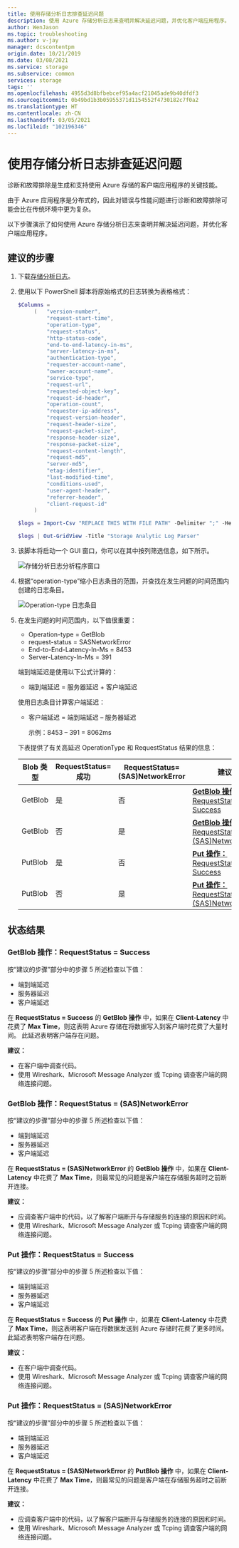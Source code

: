 ```yaml
---
title: 使用存储分析日志排查延迟问题
description: 使用 Azure 存储分析日志来查明并解决延迟问题，并优化客户端应用程序。
author: WenJason
ms.topic: troubleshooting
ms.author: v-jay
manager: dcscontentpm
origin.date: 10/21/2019
ms.date: 03/08/2021
ms.service: storage
ms.subservice: common
services: storage
tags: ''
ms.openlocfilehash: 4955d3d8bfbebcef95a4acf21045ade9b40dfdf3
ms.sourcegitcommit: 0b49bd1b3b05955371d1154552f4730182c7f0a2
ms.translationtype: HT
ms.contentlocale: zh-CN
ms.lasthandoff: 03/05/2021
ms.locfileid: "102196346"
---
```

# <a name="troubleshoot-latency-using-storage-analytics-logs"></a>使用存储分析日志排查延迟问题

诊断和故障排除是生成和支持使用 Azure 存储的客户端应用程序的关键技能。

由于 Azure 应用程序是分布式的，因此对错误与性能问题进行诊断和故障排除可能会比在传统环境中更为复杂。

以下步骤演示了如何使用 Azure 存储分析日志来查明并解决延迟问题，并优化客户端应用程序。

## <a name="recommended-steps"></a>建议的步骤

1. 下载[存储分析日志](./manage-storage-analytics-logs.md#download-storage-logging-log-data)。

2. 使用以下 PowerShell 脚本将原始格式的日志转换为表格格式：

   ```Powershell
   $Columns = 
        (   "version-number",
            "request-start-time",
            "operation-type",
            "request-status",
            "http-status-code",
            "end-to-end-latency-in-ms",
            "server-latency-in-ms",
            "authentication-type",
            "requester-account-name",
            "owner-account-name",
            "service-type",
            "request-url",
            "requested-object-key",
            "request-id-header",
            "operation-count",
            "requester-ip-address",
            "request-version-header",
            "request-header-size",
            "request-packet-size",
            "response-header-size",
            "response-packet-size",
            "request-content-length",
            "request-md5",
            "server-md5",
            "etag-identifier",
            "last-modified-time",
            "conditions-used",
            "user-agent-header",
            "referrer-header",
            "client-request-id"
        )

   $logs = Import-Csv "REPLACE THIS WITH FILE PATH" -Delimiter ";" -Header $Columns

   $logs | Out-GridView -Title "Storage Analytic Log Parser"
   ```

3. 该脚本将启动一个 GUI 窗口，你可以在其中按列筛选信息，如下所示。

   ![存储分析日志分析程序窗口](media/troubleshoot-latency-storage-analytics-logs/storage-analytic-log-parser-window.png)
 
4. 根据“operation-type”缩小日志条目的范围，并查找在发生问题的时间范围内创建的日志条目。

   ![Operation-type 日志条目](media/troubleshoot-latency-storage-analytics-logs/operation-type.png)

5. 在发生问题的时间范围内，以下值很重要：

   * Operation-type = GetBlob
   * request-status = SASNetworkError
   * End-to-End-Latency-In-Ms = 8453
   * Server-Latency-In-Ms = 391

   端到端延迟是使用以下公式计算的：

   * 端到端延迟 = 服务器延迟 + 客户端延迟

   使用日志条目计算客户端延迟：

   * 客户端延迟 = 端到端延迟 – 服务器延迟

        示例：8453 – 391 = 8062ms

   下表提供了有关高延迟 OperationType 和 RequestStatus 结果的信息：

   | Blob 类型 |RequestStatus=<br>成功|RequestStatus=<br>(SAS)NetworkError|建议|
   |---|---|---|---|
   |GetBlob|是|否|[**GetBlob 操作：** RequestStatus = Success](#getblob-operation-requeststatus--success)|
   |GetBlob|否|是|[**GetBlob 操作：** RequestStatus = (SAS)NetworkError](#getblob-operation-requeststatus--sasnetworkerror)|
   |PutBlob|是|否|[**Put 操作：** RequestStatus = Success](#put-operation-requeststatus--success)|
   |PutBlob|否|是|[**Put 操作：** RequestStatus = (SAS)NetworkError](#put-operation-requeststatus--sasnetworkerror)|

## <a name="status-results"></a>状态结果

### <a name="getblob-operation-requeststatus--success"></a>GetBlob 操作：RequestStatus = Success

按“建议的步骤”部分中的步骤 5 所述检查以下值：

* 端到端延迟
* 服务器延迟
* 客户端延迟

在 **RequestStatus = Success** 的 **GetBlob 操作** 中，如果在 **Client-Latency** 中花费了 **Max Time**，则这表明 Azure 存储在将数据写入到客户端时花费了大量时间。 此延迟表明客户端存在问题。

**建议：**

* 在客户端中调查代码。
* 使用 Wireshark、Microsoft Message Analyzer 或 Tcping 调查客户端的网络连接问题。 

### <a name="getblob-operation-requeststatus--sasnetworkerror"></a>GetBlob 操作：RequestStatus = (SAS)NetworkError

按“建议的步骤”部分中的步骤 5 所述检查以下值：

* 端到端延迟
* 服务器延迟
* 客户端延迟

在 **RequestStatus = (SAS)NetworkError** 的 **GetBlob 操作** 中，如果在 **Client-Latency** 中花费了 **Max Time**，则最常见的问题是客户端在存储服务超时之前断开连接。

**建议：**

* 应调查客户端中的代码，以了解客户端断开与存储服务的连接的原因和时间。
* 使用 Wireshark、Microsoft Message Analyzer 或 Tcping 调查客户端的网络连接问题。 

### <a name="put-operation-requeststatus--success"></a>Put 操作：RequestStatus = Success

按“建议的步骤”部分中的步骤 5 所述检查以下值：

* 端到端延迟
* 服务器延迟
* 客户端延迟

在 **RequestStatus = Success** 的 **Put 操作** 中，如果在 **Client-Latency** 中花费了 **Max Time**，则这表明客户端在将数据发送到 Azure 存储时花费了更多时间。 此延迟表明客户端存在问题。

**建议：**

* 在客户端中调查代码。
* 使用 Wireshark、Microsoft Message Analyzer 或 Tcping 调查客户端的网络连接问题。 

### <a name="put-operation-requeststatus--sasnetworkerror"></a>Put 操作：RequestStatus = (SAS)NetworkError

按“建议的步骤”部分中的步骤 5 所述检查以下值：

* 端到端延迟
* 服务器延迟
* 客户端延迟

在 **RequestStatus = (SAS)NetworkError** 的 **PutBlob 操作** 中，如果在 **Client-Latency** 中花费了 **Max Time**，则最常见的问题是客户端在存储服务超时之前断开连接。

**建议：**

* 应调查客户端中的代码，以了解客户端断开与存储服务的连接的原因和时间。
* 使用 Wireshark、Microsoft Message Analyzer 或 Tcping 调查客户端的网络连接问题。
